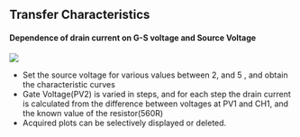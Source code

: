 Transfer Characteristics
---

#### Dependence of drain current on G-S voltage and Source Voltage

![](https://github.com/fossasia/pslab-experiments/blob/master/images/schematics/njfet.svg)

* Set the source voltage for various values between 2, and 5 , and obtain the characteristic curves
* Gate Voltage(PV2) is varied in steps, and for each step the drain current is calculated from the difference between voltages at PV1 and CH1, and the known value of the resistor(560R)
* Acquired plots can be selectively displayed or deleted.
